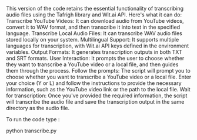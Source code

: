 This version of the code retains the essential functionality of transcribing audio files using the Tafrigh library and Wit.ai API. Here's what it can do:
Transcribe YouTube Videos: It can download audio from YouTube videos, convert it to WAV format, and then transcribe it into text in the specified language.
Transcribe Local Audio Files: It can transcribe WAV audio files stored locally on your system.
Multilingual Support: It supports multiple languages for transcription, with Wit.ai API keys defined in the environment variables.
Output Formats: It generates transcription outputs in both TXT and SRT formats.
User Interaction: It prompts the user to choose whether they want to transcribe a YouTube video or a local file, and then guides them through the process.
Follow the prompts: The script will prompt you to choose whether you want to transcribe a YouTube video or a local file. Enter your choice (Y or L) and follow the instructions to provide the necessary information, such as the YouTube video link or the path to the local file.
Wait for transcription: Once you've provided the required information, the script will transcribe the audio file and save the transcription output in the same directory as the audio file.

To run the code type :

python transcribe.py
